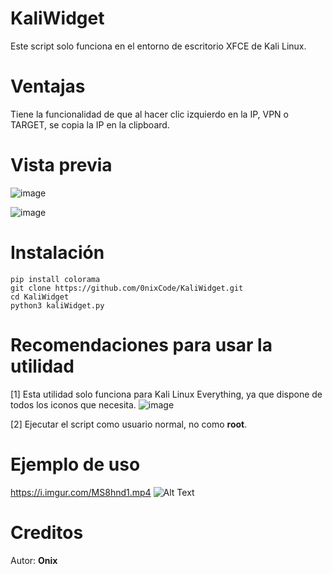 # KaliWidget

Este script solo funciona en el entorno de escritorio XFCE de Kali Linux.

# Ventajas

Tiene la funcionalidad de que al hacer clic izquierdo en la IP, VPN o TARGET, se copia la IP en la clipboard.

# Vista previa
![image](https://github.com/0nixCode/KaliWidget/assets/31325020/8edd183a-84ae-49ea-9e7b-f45a5342cce7)

![image](https://github.com/0nixCode/KaliWidget/assets/31325020/ad80347a-44a3-4226-b075-99365fe7de6c)

# Instalación
```
pip install colorama
git clone https://github.com/0nixCode/KaliWidget.git
cd KaliWidget
python3 kaliWidget.py
```
# Recomendaciones para usar la utilidad

[1] Esta utilidad solo funciona para Kali Linux Everything, ya que dispone de todos los iconos que necesita.
![image](https://github.com/0nixCode/KaliWidget/assets/31325020/d3f88cf1-371a-451e-9e67-95514722bd2e)

[2] Ejecutar el script como usuario normal, no como **root**.

# Ejemplo de uso
https://i.imgur.com/MS8hnd1.mp4
![Alt Text](https://media.giphy.com/media/vFKqnCdLPNOKc/giphy.gif)

# Creditos 
Autor: **Onix**
